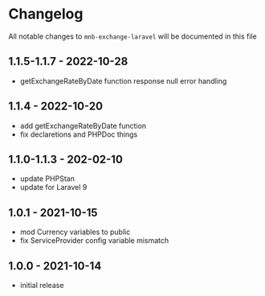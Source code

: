 # Changelog

All notable changes to `mnb-exchange-laravel` will be documented in this file

## 1.1.5-1.1.7 - 2022-10-28

- getExchangeRateByDate function response null error handling

## 1.1.4 - 2022-10-20

- add getExchangeRateByDate function
- fix declaretions and PHPDoc things 

## 1.1.0-1.1.3 - 202-02-10

- update PHPStan
- update for Laravel 9

## 1.0.1 - 2021-10-15

- mod Currency variables to public
- fix ServiceProvider config variable mismatch

## 1.0.0 - 2021-10-14

- initial release
